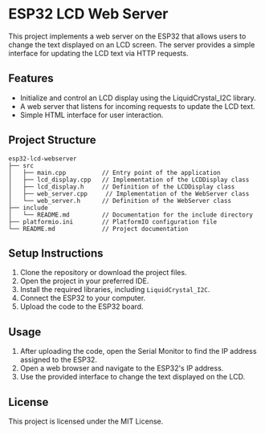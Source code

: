 # ESP32 LCD Web Server

This project implements a web server on the ESP32 that allows users to change the text displayed on an LCD screen. The server provides a simple interface for updating the LCD text via HTTP requests.

## Features

- Initialize and control an LCD display using the LiquidCrystal_I2C library.
- A web server that listens for incoming requests to update the LCD text.
- Simple HTML interface for user interaction.

## Project Structure

```
esp32-lcd-webserver
├── src
│   ├── main.cpp          // Entry point of the application
│   ├── lcd_display.cpp   // Implementation of the LCDDisplay class
│   ├── lcd_display.h     // Definition of the LCDDisplay class
│   ├── web_server.cpp     // Implementation of the WebServer class
│   └── web_server.h      // Definition of the WebServer class
├── include
│   └── README.md         // Documentation for the include directory
├── platformio.ini        // PlatformIO configuration file
└── README.md             // Project documentation
```

## Setup Instructions

1. Clone the repository or download the project files.
2. Open the project in your preferred IDE.
3. Install the required libraries, including `LiquidCrystal_I2C`.
4. Connect the ESP32 to your computer.
5. Upload the code to the ESP32 board.

## Usage

1. After uploading the code, open the Serial Monitor to find the IP address assigned to the ESP32.
2. Open a web browser and navigate to the ESP32's IP address.
3. Use the provided interface to change the text displayed on the LCD.

## License

This project is licensed under the MIT License.